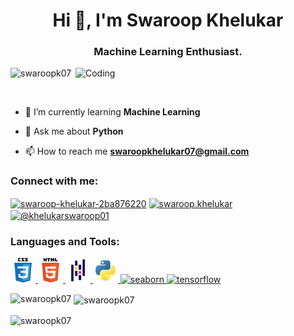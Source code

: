 <h1 align="center">Hi 👋, I'm Swaroop Khelukar</h1>
<h3 align="center">Machine Learning Enthusiast.</h3>
<img align="right" alt="Coding" width ="400" src = "https://gfycat.com/evilnextdevilfish">
<p align="left"> <img src="https://komarev.com/ghpvc/?username=swaroopk07&label=Profile%20views&color=0e75b6&style=flat" alt="swaroopk07" /> </p>

<p align="left"> <a href="https://twitter.com/" target="blank"><img src="https://img.shields.io/twitter/follow/?logo=twitter&style=for-the-badge" alt="" /></a> </p>

- 🌱 I’m currently learning **Machine Learning**

- 💬 Ask me about **Python**

- 📫 How to reach me **swaroopkhelukar07@gmail.com**

<h3 align="left">Connect with me:</h3>
<p align="left">
<a href="https://linkedin.com/in/swaroop-khelukar-2ba876220" target="blank"><img align="center" src="https://raw.githubusercontent.com/rahuldkjain/github-profile-readme-generator/master/src/images/icons/Social/linked-in-alt.svg" alt="swaroop-khelukar-2ba876220" height="30" width="40" /></a>
<a href="https://fb.com/swaroop.khelukar" target="blank"><img align="center" src="https://raw.githubusercontent.com/rahuldkjain/github-profile-readme-generator/master/src/images/icons/Social/facebook.svg" alt="swaroop.khelukar" height="30" width="40" /></a>
<a href="https://www.hackerrank.com/@khelukarswaroop01" target="blank"><img align="center" src="https://raw.githubusercontent.com/rahuldkjain/github-profile-readme-generator/master/src/images/icons/Social/hackerrank.svg" alt="@khelukarswaroop01" height="30" width="40" /></a>
</p>

<h3 align="left">Languages and Tools:</h3>
<p align="left"> <a href="https://www.w3schools.com/css/" target="_blank" rel="noreferrer"> <img src="https://raw.githubusercontent.com/devicons/devicon/master/icons/css3/css3-original-wordmark.svg" alt="css3" width="40" height="40"/> </a> <a href="https://www.w3.org/html/" target="_blank" rel="noreferrer"> <img src="https://raw.githubusercontent.com/devicons/devicon/master/icons/html5/html5-original-wordmark.svg" alt="html5" width="40" height="40"/> </a> <a href="https://pandas.pydata.org/" target="_blank" rel="noreferrer"> <img src="https://raw.githubusercontent.com/devicons/devicon/2ae2a900d2f041da66e950e4d48052658d850630/icons/pandas/pandas-original.svg" alt="pandas" width="40" height="40"/> </a> <a href="https://www.python.org" target="_blank" rel="noreferrer"> <img src="https://raw.githubusercontent.com/devicons/devicon/master/icons/python/python-original.svg" alt="python" width="40" height="40"/> </a> <a href="https://seaborn.pydata.org/" target="_blank" rel="noreferrer"> <img src="https://seaborn.pydata.org/_images/logo-mark-lightbg.svg" alt="seaborn" width="40" height="40"/> </a> <a href="https://www.tensorflow.org" target="_blank" rel="noreferrer"> <img src="https://www.vectorlogo.zone/logos/tensorflow/tensorflow-icon.svg" alt="tensorflow" width="40" height="40"/> </a> </p>

<p><img align="left" src="https://github-readme-stats.vercel.app/api/top-langs?username=swaroopk07&show_icons=true&locale=en&layout=compact" alt="swaroopk07" /></p>

<p>&nbsp;<img align="center" src="https://github-readme-stats.vercel.app/api?username=swaroopk07&show_icons=true&locale=en" alt="swaroopk07" /></p>

<p><img align="center" src="https://github-readme-streak-stats.herokuapp.com/?user=swaroopk07&" alt="swaroopk07" /></p>

